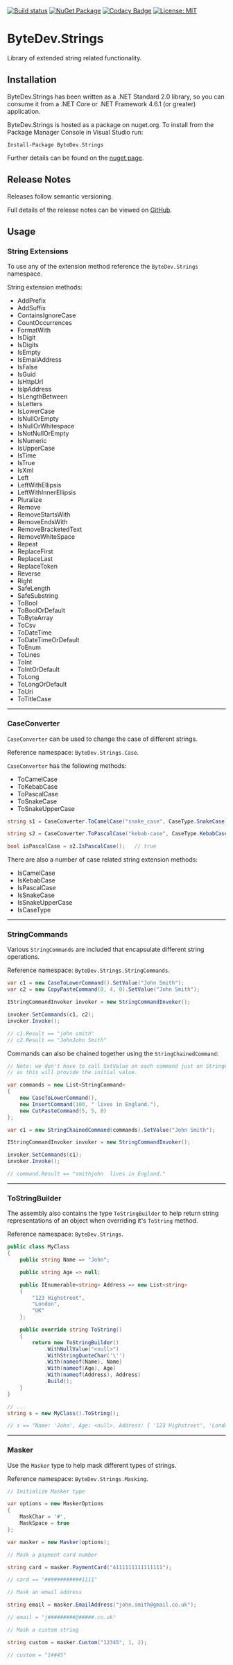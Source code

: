 [![Build status](https://ci.appveyor.com/api/projects/status/github/bytedev/ByteDev.Strings?branch=master&svg=true)](https://ci.appveyor.com/project/bytedev/ByteDev-Strings/branch/master)
[![NuGet Package](https://img.shields.io/nuget/v/ByteDev.Strings.svg)](https://www.nuget.org/packages/ByteDev.Strings)
[![Codacy Badge](https://api.codacy.com/project/badge/Grade/66d95274cd9e47729814395291051437)](https://www.codacy.com/manual/ByteDev/ByteDev.Strings?utm_source=github.com&amp;utm_medium=referral&amp;utm_content=ByteDev/ByteDev.Strings&amp;utm_campaign=Badge_Grade)
[![License: MIT](https://img.shields.io/badge/License-MIT-green.svg)](https://github.com/ByteDev/ByteDev.Strings/blob/master/LICENSE)

# ByteDev.Strings

Library of extended string related functionality.

## Installation

ByteDev.Strings has been written as a .NET Standard 2.0 library, so you can consume it from a .NET Core or .NET Framework 4.6.1 (or greater) application.

ByteDev.Strings is hosted as a package on nuget.org.  To install from the Package Manager Console in Visual Studio run:

`Install-Package ByteDev.Strings`

Further details can be found on the [nuget page](https://www.nuget.org/packages/ByteDev.Strings/).

## Release Notes

Releases follow semantic versioning.

Full details of the release notes can be viewed on [GitHub](https://github.com/ByteDev/ByteDev.Strings/blob/master/docs/RELEASE-NOTES.md).

## Usage

### String Extensions

To use any of the extension method reference the `ByteDev.Strings` namespace.

String extension methods:

- AddPrefix
- AddSuffix
- ContainsIgnoreCase
- CountOccurrences
- FormatWith
- IsDigit
- IsDigits
- IsEmpty
- IsEmailAddress
- IsFalse
- IsGuid
- IsHttpUrl
- IsIpAddress
- IsLengthBetween
- IsLetters
- IsLowerCase
- IsNullOrEmpty
- IsNullOrWhitespace
- IsNotNullOrEmpty
- IsNumeric
- IsUpperCase
- IsTime
- IsTrue
- IsXml
- Left
- LeftWithEllipsis
- LeftWithInnerEllipsis
- Pluralize
- Remove
- RemoveStartsWith
- RemoveEndsWith
- RemoveBracketedText
- RemoveWhiteSpace
- Repeat
- ReplaceFirst
- ReplaceLast
- ReplaceToken
- Reverse
- Right
- SafeLength
- SafeSubstring
- ToBool
- ToBoolOrDefault
- ToByteArray
- ToCsv
- ToDateTime
- ToDateTimeOrDefault
- ToEnum
- ToLines
- ToInt
- ToIntOrDefault
- ToLong
- ToLongOrDefault
- ToUri
- ToTitleCase

---

### CaseConverter

`CaseConverter` can be used to change the case of different strings.

Reference namespace: `ByteDev.Strings.Case`.

`CaseConverter` has the following methods:
- ToCamelCase
- ToKebabCase
- ToPascalCase
- ToSnakeCase
- ToSnakeUpperCase

```csharp
string s1 = CaseConverter.ToCamelCase("snake_case", CaseType.SnakeCase);   // "snakeCase"

string s2 = CaseConverter.ToPascalCase("kebab-case", CaseType.KebabCase);  // "KebabCase"

bool isPascalCase = s2.IsPascalCase();   // true
```

There are also a number of case related string extension methods:

- IsCamelCase
- IsKebabCase
- IsPascalCase
- IsSnakeCase
- IsSnakeUpperCase
- IsCaseType

---

### StringCommands

Various `StringCommands` are included that encapsulate different string operations.

Reference namespace: `ByteDev.Strings.StringCommands`.

```csharp
var c1 = new CaseToLowerCommand().SetValue("John Smith");
var c2 = new CopyPasteCommand(0, 4, 0).SetValue("John Smith");

IStringCommandInvoker invoker = new StringCommandInvoker();

invoker.SetCommands(c1, c2);
invoker.Invoke();

// c1.Result == "john smith" 
// c2.Result == "JohnJohn Smith"
```

Commands can also be chained together using the `StringChainedCommand`:

```csharp
// Note: we don't have to call SetValue on each command just on StringChainedCommand
// as this will provide the initial value.

var commands = new List<StringCommand>
{
    new CaseToLowerCommand(),
    new InsertCommand(100, " lives in England."),
    new CutPasteCommand(5, 5, 0)
};

var c1 = new StringChainedCommand(commands).SetValue("John Smith");

IStringCommandInvoker invoker = new StringCommandInvoker();

invoker.SetCommands(c1);
invoker.Invoke();

// command.Result == "smithjohn  lives in England."
```

---

### ToStringBuilder

The assembly also contains the type `ToStringBuilder` to help return string representations of an object when overriding it's `ToString` method.

Reference namespace: `ByteDev.Strings`.

```csharp
public class MyClass
{
    public string Name => "John";

    public string Age => null;

    public IEnumerable<string> Address => new List<string>
    {
        "123 Highstreet",
        "London",
        "UK"
    };

    public override string ToString()
    {
        return new ToStringBuilder()
            .WithNullValue("<null>")
            .WithStringQuoteChar('\'')
            .With(nameof(Name), Name)
            .With(nameof(Age), Age)
            .With(nameof(Address), Address)
            .Build();
    }
}

// ...
string s = new MyClass().ToString();

// s == "Name: 'John', Age: <null>, Address: { '123 Highstreet', 'London', 'UK' }"
```

---

### Masker

Use the `Masker` type to help mask different types of strings.

Reference namespace: `ByteDev.Strings.Masking`.

```csharp
// Initialize Masker type

var options = new MaskerOptions
{
    MaskChar = '#',
    MaskSpace = true
};

var masker = new Masker(options);
```

```csharp
// Mask a payment card number

string card = masker.PaymentCard("4111111111111111");

// card == "############1111"
```

```csharp
// Mask an email address

string email = masker.EmailAddress("john.smith@gmail.co.uk");

// email = "j#########@#####.co.uk"
```

```csharp
// Mask a custom string

string custom = masker.Custom("12345", 1, 2);

// custom = "1##45"
```


